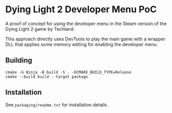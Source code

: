 # Dying Light 2 Developer Menu PoC

A proof of concept for using the developer menu in the Steam version of the Dying Light 2 game by Techland.

This approach directly uses DevTools to play the main game with a wrapper DLL that applies some memory editing for enabling the developer menu.

## Building

```
cmake -G Ninja -B build -S . -DCMAKE_BUILD_TYPE=Release
cmake --build build --target package
```

## Installation

See `packaging/readme.txt` for installation details.
